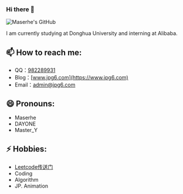 
### Hi there 👋
![Maserhe's GitHub](https://github-readme-stats.vercel.app/api?hide=issues,contribs&include_all_commits=true&username=Maserhe)

I am currently studying at Donghua University and interning at Alibaba.

## 📫 How to reach me: 
- QQ：[982289931](http://wpa.qq.com/msgrd?v=3&uin=982289931&site=qq&menu=yes)
- Blog：[www.jpg6.com](https://www.jpg6.com)
- Email：[admin@jpg6.com](admin@jpg6.com)

## 😄 Pronouns: 
- Maserhe
- DAYONE
- Master_Y

## ⚡ Hobbies: 
- [Leetcode传送门](https://leetcode.cn/u/maserhe/)
- Coding
- Algorithm
- JP. Animation
